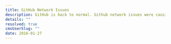 ```yaml
---
title: GitHub Network Issues
description: GitHub is back to normal. Github network issues were causing builds to fail.
details: ""
resolved: true
cmsUserSlug: ""
date: 2016-01-27
---
```


